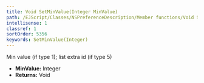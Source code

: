 ```yaml
---
title: Void SetMinValue(Integer MinValue)
path: /EJScript/Classes/NSPreferenceDescription/Member functions/Void SetMinValue(Integer p_0)
intellisense: 1
classref: 1
sortOrder: 5356
keywords: SetMinValue(Integer)
---
```



Min value (if type 1); list extra id (if type 5)



* **MinValue:** Integer
* **Returns:** Void


